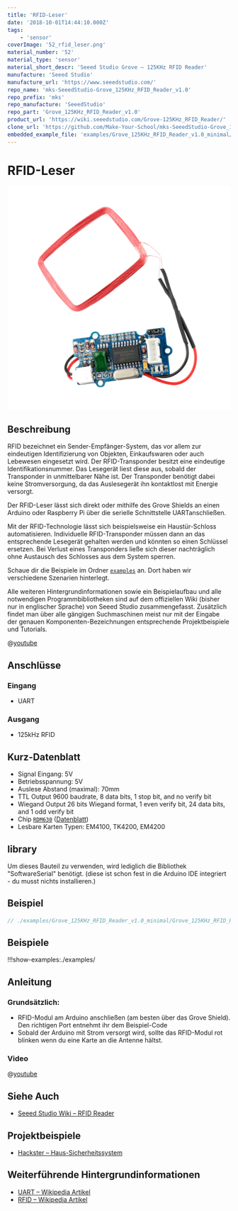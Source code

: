 ```yaml
---
title: 'RFID-Leser'
date: '2018-10-01T14:44:10.000Z'
tags:
    - 'sensor'
coverImage: '52_rfid_leser.png'
material_number: '52'
material_type: 'sensor'
material_short_descr: 'Seeed Studio Grove – 125KHz RFID Reader'
manufacture: 'Seeed Studio'
manufacture_url: 'https://www.seeedstudio.com/'
repo_name: 'mks-SeeedStudio-Grove_125KHz_RFID_Reader_v1.0'
repo_prefix: 'mks'
repo_manufacture: 'SeeedStudio'
repo_part: 'Grove_125KHz_RFID_Reader_v1.0'
product_url: 'https://wiki.seeedstudio.com/Grove-125KHz_RFID_Reader/'
clone_url: 'https://github.com/Make-Your-School/mks-SeeedStudio-Grove_125KHz_RFID_Reader_v1.0.git'
embedded_example_file: 'examples/Grove_125KHz_RFID_Reader_v1.0_minimal/Grove_125KHz_RFID_Reader_v1.0_minimal.ino'
---
```


# RFID-Leser

![RFID-Leser](./52_rfid_leser.png)

## Beschreibung

RFID bezeichnet ein Sender-Empfänger-System, das vor allem zur eindeutigen Identifizierung von Objekten, Einkaufswaren oder auch Lebewesen eingesetzt wird. Der RFID-Transponder besitzt eine eindeutige Identifikationsnummer. Das Lesegerät liest diese aus, sobald der Transponder in unmittelbarer Nähe ist. Der Transponder benötigt dabei keine Stromversorgung, da das Auslesegerät ihn kontaktlost mit Energie versorgt.

<!-- more_details -->

Der RFID-Leser lässt sich direkt oder mithilfe des Grove Shields an einen Arduino oder Raspberry Pi über die serielle Schnittstelle UARTanschließen.

Mit der RFID-Technologie lässt sich beispielsweise ein Haustür-Schloss automatisieren. 
Individuelle RFID-Transponder müssen dann an das entsprechende Lesegerät gehalten werden und könnten so einen Schlüssel ersetzen. 
Bei Verlust eines Transponders ließe sich dieser nachträglich ohne Austausch des Schlosses aus dem System sperren.

Schaue dir die Beispiele im Ordner [`examples`](./examples/) an.
Dort haben wir verschiedene Szenarien hinterlegt.

Alle weiteren Hintergrundinformationen sowie ein Beispielaufbau und alle notwendigen Programmbibliotheken sind auf dem offiziellen Wiki (bisher nur in englischer Sprache) von Seeed Studio zusammengefasst.
Zusätzlich findet man über alle gängigen Suchmaschinen meist nur mit der Eingabe der genauen Komponenten-Bezeichnungen entsprechende Projektbeispiele und Tutorials.


@[youtube](https://www.youtube.com/watch?v=dJXTgtIMUPw)


## Anschlüsse

### Eingang

- UART

### Ausgang

- 125kHz RFID

## Kurz-Datenblatt

- Signal Eingang: 5V
- Betriebsspannung: 5V
- Auslese Abstand (maximal): 70mm
- TTL Output 9600 baudrate, 8 data bits, 1 stop bit, and no verify bit
- Wiegand Output 26 bits Wiegand format, 1 even verify bit, 24 data bits, and 1 odd verify bit
- Chip [`RDM630`](http://www.datarfid.com/product/showproduct.php?id=14) ([Datenblatt](https://github.com/SeeedDocument/125Khz_RFID_module-UART/blob/master/res/RDM630-Spec.pdf))
- Lesbare Karten Typen:  EM4100, TK4200, EM4200


## library

Um dieses Bauteil zu verwenden, wird lediglich die Bibliothek "SoftwareSerial" benötigt.
(diese ist schon fest in die Arduino IDE integriert - du musst nichts installieren.)

## Beispiel

```c++:./examples/Grove_125KHz_RFID_Reader_v1.0_minimal/Grove_125KHz_RFID_Reader_v1.0_minimal.ino
// ./examples/Grove_125KHz_RFID_Reader_v1.0_minimal/Grove_125KHz_RFID_Reader_v1.0_minimal.ino
```

## Beispiele

!!!show-examples:./examples/

## Anleitung

### Grundsätzlich:

- RFID-Modul am Arduino anschließen (am besten über das Grove Shield).
  Den richtigen Port entnehmt ihr dem Beispiel-Code
- Sobald der Arduino mit Strom versorgt wird, sollte das RFID-Modul rot blinken wenn du eine Karte an die Antenne hältst.

### Video

@[youtube](https://www.youtube-nocookie.com/embed/dJXTgtIMUPw?si=BcOwoU9WhtPMKLse)

## Siehe Auch

- [Seeed Studio Wiki – RFID Reader](https://wiki.seeedstudio.com/Grove-125KHz_RFID_Reader/)

## Projektbeispiele

- [Hackster – Haus-Sicherheitssystem](https://www.hackster.io/ArduinoBasics/arduino-based-security-project-using-cayenne-eb379b)

## Weiterführende Hintergrundinformationen

- [UART – Wikipedia Artikel](https://de.wikipedia.org/wiki/Universal_Asynchronous_Receiver_Transmitter)
- [RFID – Wikipedia Artikel](https://de.wikipedia.org/wiki/RFID)

